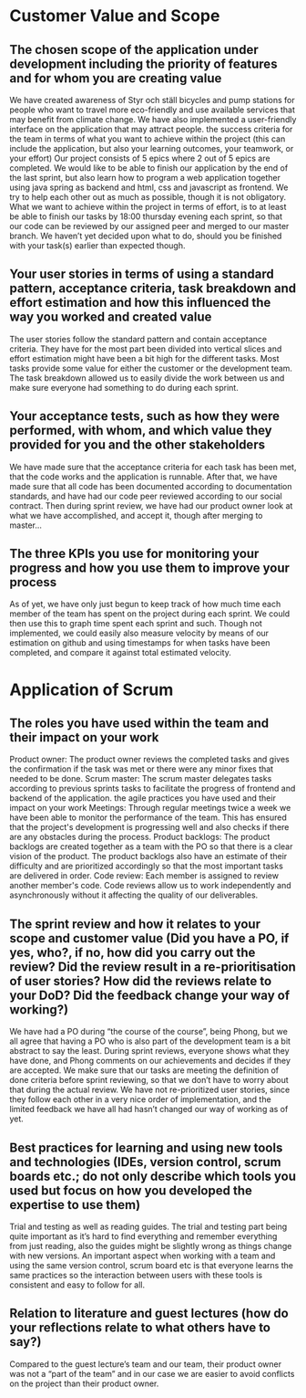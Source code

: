 # Customer Value and Scope
## The chosen scope of the application under development including the priority of features and for whom you are creating value
  We have created awareness of Styr och ställ bicycles and pump stations for people who want to travel more eco-friendly and use available services that may benefit from climate     change. We have also implemented a user-friendly interface on the application that may attract people.
  the success criteria for the team in terms of what you want to achieve within the project (this can include the application, but also your learning outcomes, your teamwork, or     your effort)
  Our project consists of 5 epics where 2 out of 5 epics are completed. We would like to be able to finish our application by the end of the last sprint, but also learn how to       program a web application together using java spring as backend and html, css and javascript as frontend. We try to help each other out as much as possible, though it is not       obligatory. What we want to achieve within the project in terms of effort, is to at least be able to finish our tasks by 18:00 thursday evening each sprint, so that our code can   be reviewed by our assigned peer and merged to our master branch. We haven’t yet decided upon what to do, should you be finished with your task(s) earlier than expected though. 
 
## Your user stories in terms of using a standard pattern, acceptance criteria, task breakdown and effort estimation and how this influenced the way you worked and created value
  The user stories follow the standard pattern and contain acceptance criteria. They have for the most part been divided into vertical slices and effort estimation might have been   a bit high for the different tasks. Most tasks provide some value for either the customer or the development team. The task breakdown allowed us to easily divide the work         between us and make sure everyone had something to do during each sprint.
 
 
 
 
## Your acceptance tests, such as how they were performed, with whom, and which value they provided for you and the other stakeholders
  We have made sure that the acceptance criteria for each task has been met, that the code works and the application is runnable. After that, we have made sure that all code has     been documented according to documentation standards, and have had our code peer reviewed according to our social contract. Then during sprint review, we have had our product     owner look at what we have accomplished, and accept it, though after merging to master...
 
 
## The three KPIs you use for monitoring your progress and how you use them to improve your process
  As of yet, we have only just begun to keep track of how much time each member of the team has spent on the project during each sprint. We could then use this to graph time spent   each sprint and such. Though not implemented, we could easily also measure velocity by means of our estimation on github and using timestamps for when tasks have been completed,   and compare it against total estimated velocity.
  
# Application of Scrum
## The roles you have used within the team and their impact on your work
  Product owner: The product owner reviews the completed tasks and gives the confirmation if the task was met or there were any minor fixes that needed to be done.
  Scrum master: The scrum master delegates tasks according to previous sprints tasks to facilitate the progress of frontend and backend of the application.
  the agile practices you have used and their impact on your work
  Meetings: Through regular meetings twice a week we have been able to monitor the performance of the team. This has ensured that the project's development is progressing well     and also checks if there are any obstacles during the process. 
  Product backlogs: The product backlogs are created together as a team with the PO so that there is a clear vision of the product. The product backlogs also have an estimate of   their difficulty and are prioritized accordingly so that the most important tasks are delivered in order. 
  Code review: Each member is assigned to review another member's code. Code reviews allow us to work independently and asynchronously without it affecting the quality of our     deliverables.
## The sprint review and how it relates to your scope and customer value (Did you have a PO, if yes, who?, if no, how did you carry out the review? Did the review result in a re-prioritisation of user stories? How did the reviews relate to your DoD? Did the feedback change your way of working?)
  We have had a PO during “the course of the course”, being Phong, but we all agree that having a PO who is also part of the development team is a bit abstract to say the least.   During sprint reviews, everyone shows what they have done, and Phong comments on our achievements and decides if they are accepted. We make sure that our tasks are meeting the   definition of done criteria before sprint reviewing, so that we don’t have to worry about that during the actual review. We have not re-prioritized user stories, since they     follow each other in a very nice order of implementation, and the limited feedback we have all had hasn’t changed our way of working as of yet.
## Best practices for learning and using new tools and technologies (IDEs, version control, scrum boards etc.; do not only describe which tools you used but focus on how you     developed the expertise to use them)
  Trial and testing as well as reading guides. The trial and testing part being quite important as it’s hard to find everything and remember everything from just reading, also     the guides might be slightly wrong as things change with new versions. An important aspect when working with a team and using the same version control, scrum board etc is that   everyone learns the same practices so the interaction between users with these tools is consistent and easy to follow for all.

## Relation to literature and guest lectures (how do your reflections relate to what others have to say?)
  Compared to the guest lecture’s team and our team, their product owner was not a “part of the team” and in our case we are easier to avoid conflicts on the project than their   product owner.

